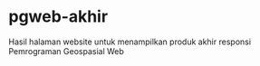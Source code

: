 # pgweb-akhir
Hasil halaman website untuk menampilkan produk akhir responsi Pemrograman Geospasial Web
